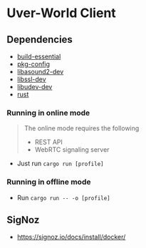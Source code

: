 # Uver-World Client


## Dependencies

- [build-essential](https://packages.debian.org/bookworm/build-essential)
- [pkg-config](https://packages.debian.org/bookworm/pkg-config)
- [libasound2-dev](https://packages.debian.org/bookworm/libasound2-dev)
- [libssl-dev](https://packages.debian.org/bookworm/libssl-dev)
- [libudev-dev](https://packages.debian.org/bookworm/libudev-dev)
- [rust](https://sh.rustup.rs)

### Running in online mode
> The online mode requires the following
> - REST API
> - WebRTC signaling server
- Just run `cargo run [profile]`

### Running in offline mode
- Run `cargo run -- -o [profile]`

## SigNoz
- https://signoz.io/docs/install/docker/
